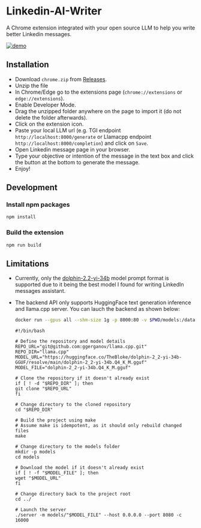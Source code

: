 # Linkedin-AI-Writer

A Chrome extension integrated with your open source LLM to help you write better Linkedin messages.

[![demo](https://img.youtube.com/vi/_uDGL_fvuwY/0.jpg)](https://youtube.com/shorts/_uDGL_fvuwY)

## Installation

- Download `chrome.zip` from [Releases](https://github.com/mzbac/linkedin-message-assistant/releases/tag/1.1.1).
- Unzip the file
- In Chrome/Edge go to the extensions page (`chrome://extensions` or `edge://extensions`).
- Enable Developer Mode.
- Drag the unzipped folder anywhere on the page to import it (do not delete the folder afterwards).
- Click on the extension icon.
- Paste your local LLM url (e.g. TGI endpoint `http://localhost:8000/generate` or Llamacpp endpoint `http://localhost:8000/completion`) and click on `Save`.
- Open Linkedin message page in your browser.
- Type your objective or intention of the message in the text box and click the button at the bottom to generate the message.
- Enjoy!

## Development

### Install npm packages

```sh
npm install
```

### Build the extension

```sh
npm run build
```

## Limitations

- Currently, only the [dolphin-2.2-yi-34b](https://huggingface.co/ehartford/dolphin-2_2-yi-34b) model prompt format is supported due to it being the best model I found for writing LinkedIn messages assistant.
- The backend API only supports HuggingFace text generation inference and llama.cpp server. You can lauch the backend as shown below:
    ```sh
    docker run --gpus all --shm-size 1g -p 8000:80 -v $PWD/models:/data ghcr.io/huggingface/text-generation-inference:latest --max-total-tokens 2050 --max-input-length 1024 --max-batch-prefill-tokens 2048 --quantize awq --model-id TheBloke/dolphin-2_2-yi-34b-AWQ
    ```

    ```
    #!/bin/bash

    # Define the repository and model details
    REPO_URL="git@github.com:ggerganov/llama.cpp.git"
    REPO_DIR="llama.cpp"
    MODEL_URL="https://huggingface.co/TheBloke/dolphin-2_2-yi-34b-GGUF/resolve/main/dolphin-2_2-yi-34b.Q4_K_M.gguf"
    MODEL_FILE="dolphin-2_2-yi-34b.Q4_K_M.gguf"

    # Clone the repository if it doesn't already exist
    if [ ! -d "$REPO_DIR" ]; then
    git clone "$REPO_URL"
    fi

    # Change directory to the cloned repository
    cd "$REPO_DIR"

    # Build the project using make
    # Assume make is idempotent, as it should only rebuild changed files
    make

    # Change directory to the models folder
    mkdir -p models
    cd models

    # Download the model if it doesn't already exist
    if [ ! -f "$MODEL_FILE" ]; then
    wget "$MODEL_URL"
    fi

    # Change directory back to the project root
    cd ../

    # Launch the server
    ./server -m models/"$MODEL_FILE" --host 0.0.0.0 --port 8080 -c 16000
    ```

